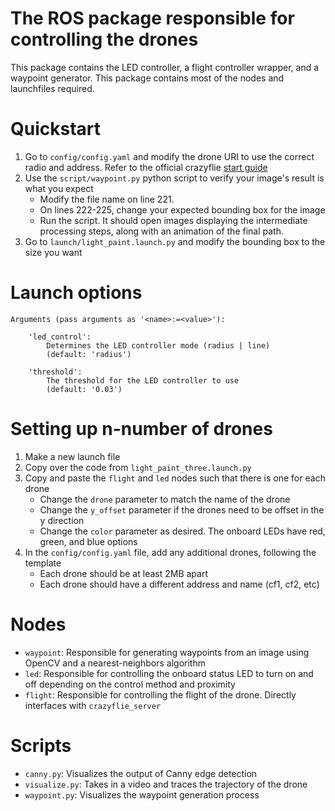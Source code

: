 # The ROS package responsible for controlling the drones
This package contains the LED controller, a flight controller wrapper, and a waypoint generator. This package contains most of the nodes and launchfiles required.

# Quickstart
1. Go to `config/config.yaml` and modify the drone URI to use the correct radio and address. Refer to the official crazyflie [start guide](https://www.bitcraze.io/start/)
2. Use the `script/waypoint.py` python script to verify your image's result is what you expect
    * Modify the file name on line 221.
    * On lines 222-225, change your expected bounding box for the image
    * Run the script. It should open images displaying the intermediate processing steps, along with an animation of the final path.
3. Go to `launch/light_paint.launch.py` and modify the bounding box to the size you want

# Launch options
```
Arguments (pass arguments as '<name>:=<value>'):

    'led_control':
        Determines the LED controller mode (radius | line)
        (default: 'radius')

    'threshold':
        The threshold for the LED controller to use
        (default: '0.03')
```

# Setting up n-number of drones
1. Make a new launch file
2. Copy over the code from `light_paint_three.launch.py`
3. Copy and paste the `flight` and `led` nodes such that there is one for each drone
    * Change the `drone` parameter to match the name of the drone
    * Change the `y_offset` parameter if the drones need to be offset in the y direction
    * Change the `color` parameter as desired. The onboard LEDs have red, green, and blue options
4. In the `config/config.yaml` file, add any additional drones, following the template
    * Each drone should be at least 2MB apart
    * Each drone should have a different address and name (cf1, cf2, etc)

# Nodes
* `waypoint`: Responsible for generating waypoints from an image using OpenCV and a nearest-neighbors algorithm
* `led`: Responsible for controlling the onboard status LED to turn on and off depending on the control method and proximity
* `flight`: Responsible for controlling the flight of the drone. Directly interfaces with `crazyflie_server`

# Scripts
* `canny.py`: Visualizes the output of Canny edge detection
* `visualize.py`: Takes in a video and traces the trajectory of the drone
* `waypoint.py`: Visualizes the waypoint generation process
